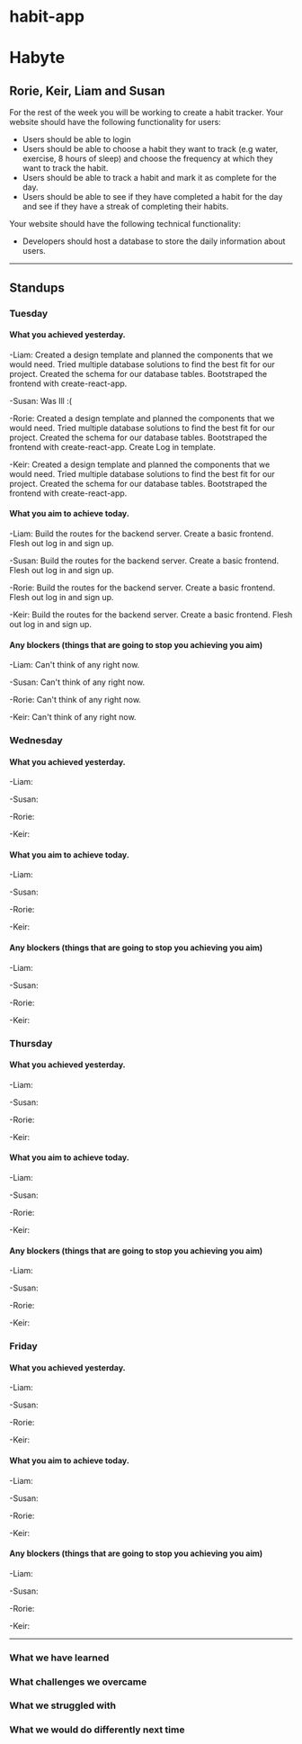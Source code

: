 # habit-app
# Habyte
## Rorie, Keir, Liam and Susan

For the rest of the week you will be working to create a habit tracker.
Your website should have the following functionality for users:
- Users should be able to login
- Users should be able to choose a habit they want to track (e.g water, exercise, 8 hours of sleep) and choose the frequency at which they want to track the habit.
- Users should be able to track a habit and mark it as complete for the day.
- Users should be able to see if they have completed a habit for the day and see if they have a streak of completing their habits.

Your website should have the following technical functionality:
- Developers should host a database to store the daily information about users.

---
## Standups
### Tuesday
#### What you achieved yesterday.

-Liam: Created a design template and planned the components that we would need. Tried multiple database solutions to find the best fit for our project. Created the schema for our database tables. Bootstraped the frontend with create-react-app.

-Susan: Was Ill :(

-Rorie: Created a design template and planned the components that we would need. Tried multiple database solutions to find the best fit for our project. Created the schema for our database tables. Bootstraped the frontend with create-react-app. Create Log in template.

-Keir:  Created a design template and planned the components that we would need. Tried multiple database solutions to find the best fit for our project. Created the schema for our database tables. Bootstraped the frontend with create-react-app.

#### What you aim to achieve today.
-Liam: Build the routes for the backend server. Create a basic frontend. Flesh out log in and sign up.

-Susan: Build the routes for the backend server. Create a basic frontend. Flesh out log in and sign up.

-Rorie: Build the routes for the backend server. Create a basic frontend. Flesh out log in and sign up.

-Keir: Build the routes for the backend server. Create a basic frontend. Flesh out log in and sign up.

#### Any blockers (things that are going to stop you achieving you aim)
-Liam: Can't think of any right now.

-Susan: Can't think of any right now.

-Rorie: Can't think of any right now.

-Keir: Can't think of any right now.
### Wednesday
#### What you achieved yesterday.
-Liam:

-Susan:

-Rorie:

-Keir:
#### What you aim to achieve today.
-Liam:

-Susan:

-Rorie:

-Keir:
#### Any blockers (things that are going to stop you achieving you aim)
-Liam:

-Susan:

-Rorie:

-Keir:
### Thursday
#### What you achieved yesterday.
-Liam:

-Susan:

-Rorie:

-Keir:
#### What you aim to achieve today.
-Liam:

-Susan:

-Rorie:

-Keir:
#### Any blockers (things that are going to stop you achieving you aim)
-Liam:

-Susan:

-Rorie:

-Keir:
### Friday
#### What you achieved yesterday.
-Liam:

-Susan:

-Rorie:

-Keir:
#### What you aim to achieve today.
-Liam:

-Susan:

-Rorie:

-Keir:
#### Any blockers (things that are going to stop you achieving you aim)
-Liam:

-Susan:

-Rorie:

-Keir:

---
### What we have learned
### What challenges we overcame
### What we struggled with
### What we would do differently next time